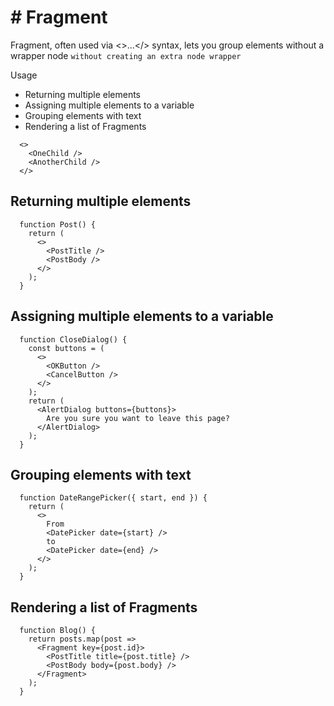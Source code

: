 # # Fragment

Fragment, often used via <>...</> syntax, lets you group elements without a wrapper node `without creating an extra node wrapper`

Usage

- Returning multiple elements
- Assigning multiple elements to a variable
- Grouping elements with text
- Rendering a list of Fragments

```
  <>
    <OneChild />
    <AnotherChild />
  </>
```

## Returning multiple elements

```
  function Post() {
    return (
      <>
        <PostTitle />
        <PostBody />
      </>
    );
  }
```

## Assigning multiple elements to a variable

```
  function CloseDialog() {
    const buttons = (
      <>
        <OKButton />
        <CancelButton />
      </>
    );
    return (
      <AlertDialog buttons={buttons}>
        Are you sure you want to leave this page?
      </AlertDialog>
    );
  }
```

## Grouping elements with text

```
  function DateRangePicker({ start, end }) {
    return (
      <>
        From
        <DatePicker date={start} />
        to
        <DatePicker date={end} />
      </>
    );
  }
```

## Rendering a list of Fragments

```
  function Blog() {
    return posts.map(post =>
      <Fragment key={post.id}>
        <PostTitle title={post.title} />
        <PostBody body={post.body} />
      </Fragment>
    );
  }
```
